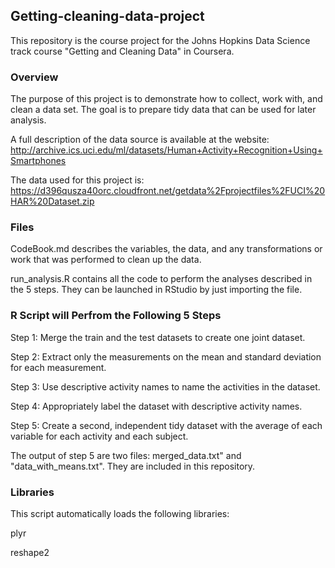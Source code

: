 ## Getting-cleaning-data-project

This repository is the course project for the Johns Hopkins Data Science track course "Getting and Cleaning Data" in Coursera.

### Overview

The purpose of this project is to demonstrate how to collect, work with, and clean a data set. The goal is to prepare tidy data that can be used for later analysis. 

A full description of the data source is available at the website: http://archive.ics.uci.edu/ml/datasets/Human+Activity+Recognition+Using+Smartphones

The data used for this project is:
https://d396qusza40orc.cloudfront.net/getdata%2Fprojectfiles%2FUCI%20HAR%20Dataset.zip

### Files 

CodeBook.md describes the variables, the data, and any transformations or work that was performed to clean up the data.

run_analysis.R contains all the code to perform the analyses described in the 5 steps. They can be launched in RStudio by just importing the file. 

### R Script will Perfrom the Following 5 Steps

Step 1: Merge the train and the test datasets to create one joint dataset.

Step 2: Extract only the measurements on the mean and standard deviation for each measurement. 

Step 3: Use descriptive activity names to name the activities in the dataset.

Step 4: Appropriately label the dataset with descriptive activity names. 

Step 5: Create a second, independent tidy dataset with the average of each variable for each activity and each subject. 

The output of step 5 are two files: merged_data.txt" and "data_with_means.txt". They are included in this repository.

### Libraries

This script automatically loads the following libraries:

plyr

reshape2